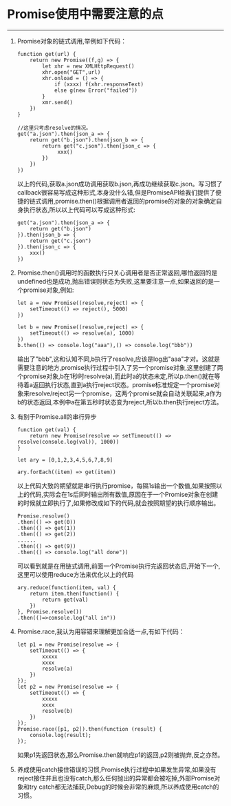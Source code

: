 # Promise使用中需要注意的点
----  
1. Promise对象的链式调用,举例如下代码：
    ```
    function get(url) {
        return new Promise((f,g) => {
            let xhr = new XMLHttpRequest()
            xhr.open("GET",url)
            xhr.onload = () => {
                if (xxxx) f(xhr.responseText)
                else g(new Error("failed")) 
            }
            xmr.send()
        })
    }

    //这里只考虑resolve的情况。
    get("a.json").then(json_a => {
        return get("b.json").then(json_b => {
            return get("c.json").then(json_c => {
                 xxx()
            })
        })
    })
    ```
    以上的代码,获取a.json成功调用获取b.json,再成功继续获取c.json。写习惯了callback很容易写成这种形式,本身没什么错,但是PromiseAPI给我们提供了便捷的链式调用,promise.then()根据调用者返回的promise的对象的对象确定自身执行状态,所以以上代码可以写成这种形式:
    ```
    get("a.json").then(json_a => {
        return get("b.json")
    }).then(json_b => {
        return get("c.json")
    }).then(json_c => {
        xxx()
    })
    ```  

2.  Promise.then()调用时的函数执行只关心调用者是否正常返回,哪怕返回的是undefined也是成功,抛出错误则状态为失败,这里要注意一点,如果返回的是一个promise对象,例如:
    ```
    let a = new Promise((resolve,reject) => {
        setTimeout(() => reject(), 5000)
    })
        
    let b = new Promise((resolve,reject) => {
        setTimeout(() => resolve(a), 1000)
    })
    b.then(() => console.log("aaa"),() => console.log("bbb"))
    ```
    输出了"bbb",这和认知不同,b执行了resolve,应该是log出"aaa"才对。这就是需要注意的地方,promise执行过程中引入了另一个promise对象,这里创建了两个promise对象,b在1秒时resolve(a),而此时a的状态未定,所以p.then()就在等待着a返回执行状态,直到a执行reject状态。promise标准规定一个promise对象来resolve/reject另一个promise，这两个promise就会自动关联起来,a作为b的状态返回,本例中a在第五秒时状态变为reject,所以b.then执行reject方法。  

3.  有别于Promise.all的串行异步
    ```
    function get(val) {
        return new Promise(resolve => setTimeout(() => resolve(console.log(val)), 1000))
    }

    let ary = [0,1,2,3,4,5,6,7,8,9]

    ary.forEach((item) => get(item))
    ```
    以上代码大致的期望就是串行执行promise，每隔1s输出一个数值,如果按照以上的代码,实际会在1s后同时输出所有数值,原因在于一个Promise对象在创建的时候就立即执行了,如果修改成如下的代码,就会按照期望的执行顺序输出。  
      
    ```
    Promise.resolve()
    .then(() => get(0))
    .then(() => get(1))
    .then(() => get(2))
    ......
    .then(() => get(9))
    .then(() => console.log("all done"))
    ```
    可以看到就是在用链式调用,前面一个Promise执行完返回状态后,开始下一个,这里可以使用reduce方法来优化以上的代码  

    ``` 
    ary.reduce(function(item, val) {
        return item.then(function() {
            return get(val)
        })
    }, Promise.resolve())
    .then(()=>console.log("all in"))
    ```

4.  Promise.race,我认为用容错来理解更加合适一点,有如下代码：
    ```
    let p1 = new Promise(resolve => {
        setTimeout(() => {
            xxxxx
            xxxx
            resolve(a)
        })
    });
    let p2 = new Promise(resolve => {
        setTimeout(() => {
            xxxxx
            xxxx
            resolve(b)
        })
    });
    Promise.race([p1, p2]).then(function (result) {
        console.log(result);
    });
    ```
    如果p1先返回状态,那么Promise.then就响应p1的返回,p2则被抛弃,反之亦然。  
      
5. 养成使用catch接住错误的习惯,Promise执行过程中如果发生异常,如果没有reject接住并且也没有catch,那么任何抛出的异常都会被吃掉,外部Promise对象和try catch都无法捕获,Debug的时候会非常的麻烦,所以养成使用catch的习惯。

